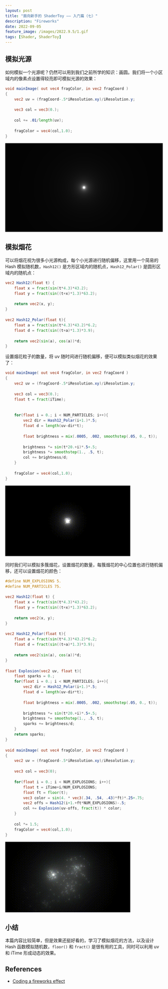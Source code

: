 ```yaml
---
layout: post
title: "面向新手的 ShaderToy —— 入门篇（七）"
description: "Fireworks"
date: 2022-09-05
feature_image: /images/2022.9.5/1.gif
tags: [Shader, ShaderToy]
---
```


<!--more-->

## 模拟光源

如何模拟一个光源呢？仍然可以用到我们之前所学的知识：画圆。我们将一个小区域内的像素点设置得较亮即可模拟光源的效果：

```GLSL
void mainImage( out vec4 fragColor, in vec2 fragCoord )
{
    vec2 uv = (fragCoord-.5*iResolution.xy)/iResolution.y;

    vec3 col = vec3(0.);
    
    col += .01/length(uv);

    fragColor = vec4(col,1.0);
}
```

![](../images/2022.9.5/0.png)

## 模拟烟花

可以将烟花视为很多小光源构成，每个小光源进行随机偏移，这里用一个简易的 Hash 模拟随机数，`Hash12()` 是方形区域内的随机点，`Hash12_Polar()` 是圆形区域内的随机点：

```GLSL
vec2 Hash12(float t) {
    float x = fract(sin(t*4.3)*43.2);
    float y = fract(sin((t+x)*1.3)*63.2);
    
    return vec2(x, y);
}

vec2 Hash12_Polar(float t){
    float a = fract(sin(t*4.3)*43.2)*6.2;
    float d = fract(sin((t+a)*1.3)*3.9);
    
    return vec2(sin(a), cos(a))*d;
}
```

设置烟花粒子的数量，将 uv 随时间进行随机偏移，便可以模拟类似烟花的效果了：

```GLSL
void mainImage( out vec4 fragColor, in vec2 fragCoord )
{
    vec2 uv = (fragCoord-.5*iResolution.xy)/iResolution.y;

    vec3 col = vec3(0.);
    float t = fract(iTime);

    
    for(float i = 0.; i < NUM_PARTICLES; i++){
        vec2 dir = Hash12_Polar(i+1.)*.5;
        float d = length(uv-dir*t);

        float brightness = mix(.0005, .002, smoothstep(.05, 0., t));
        
        brightness *= sin(t*20.+i)*.5+.5;
        brightness *= smoothstep(1., .5, t);
        col += brightness/d;
    }

    fragColor = vec4(col,1.0);
}
```

![](../images/2022.9.5/0.gif)

同时我们可以模拟多簇烟花，设置烟花的数量，每簇烟花的中心位置也进行随机偏移，还可以设置烟花的颜色：

```GLSL
#define NUM_EXPLOSIONS 5.
#define NUM_PARTICLES 75.

vec2 Hash12(float t) {
    float x = fract(sin(t*4.3)*43.2);
    float y = fract(sin((t+x)*1.3)*63.2);
    
    return vec2(x, y);
}

vec2 Hash12_Polar(float t){
    float a = fract(sin(t*4.3)*43.2)*6.2;
    float d = fract(sin((t+a)*1.3)*3.9);
    
    return vec2(sin(a), cos(a))*d;
}

float Explosion(vec2 uv, float t){
    float sparks = 0.;
    for(float i = 0.; i < NUM_PARTICLES; i++){
        vec2 dir = Hash12_Polar(i+1.)*.5;
        float d = length(uv-dir*t);

        float brightness = mix(.0005, .002, smoothstep(.05, 0., t));
        
        brightness *= sin(t*20.+i)*.5+.5;
        brightness *= smoothstep(1., .5, t);
        sparks += brightness/d;
    }
    return sparks;
}

void mainImage( out vec4 fragColor, in vec2 fragCoord )
{
    vec2 uv = (fragCoord-.5*iResolution.xy)/iResolution.y;
    
    vec3 col = vec3(0);
    
    for(float i = 0.; i < NUM_EXPLOSIONS; i++){
        float t = iTime+i/NUM_EXPLOSIONS;
        float ft = floor(t);
        vec3 color = sin(4. * vec3(.34, .54, .43)*ft)*.25+.75;
        vec2 offs = Hash12(i+1.+ft*NUM_EXPLOSIONS)-.5;
        col += Explosion(uv-offs, fract(t)) * color;
    } 
    
    col *= 1.5;
    fragColor = vec4(col,1.0);
}
```

![](../images/2022.9.5/1.gif)

## 小结

本篇内容比较简单，但是效果还挺好看的，学习了模拟烟花的方法，以及设计 Hash 函数模拟随机数，`floor()` 和 `fract()` 是很有用的工具，同时可以利用 uv 和 iTime 形成动态的效果。

## References

- [Coding a fireworks effect](https://www.youtube.com/watch?v=xDxAnguEOn8&list=PLGmrMu-IwbguU_nY2egTFmlg691DN7uE5&index=42)